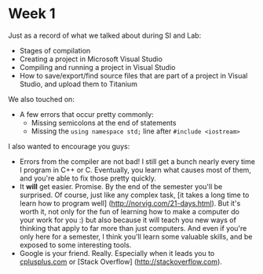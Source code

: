 # Week 1

Just as a record of what we talked about during SI and Lab:
- Stages of compilation
- Creating a project in Microsoft Visual Studio
- Compiling and running a project in Visual Studio
- How to save/export/find source files that are part of a project in Visual
  Studio, and upload them to Titanium

We also touched on:
- A few errors that occur pretty commonly:
    - Missing semicolons at the end of statements
    - Missing the `using namespace std;` line after `#include <iostream>`

I also wanted to encourage you guys:
- Errors from the compiler are not bad!  I still get a bunch nearly every time
  I program in C++ or C.  Eventually, you learn what causes most of them, and
  you're able to fix those pretty quickly.
- It **will** get easier.  Promise.  By the end of the semester you'll be
  surprised.  Of course, just like any complex task, [it takes a long time to
  learn how to program well] (http://norvig.com/21-days.html).  But it's worth
  it, not only for the fun of learning how to make a computer do your work for
  you :) but also because it will teach you new ways of thinking that apply to
  far more than just computers.  And even if you're only here for a semester, I
  think you'll learn some valuable skills, and be exposed to some interesting
  tools.
- Google is your friend.  Really.  Especially when it leads you to
  [cplusplus.com](http://www.cplusplus.com) or [Stack Overflow]
  (http://stackoverflow.com).

